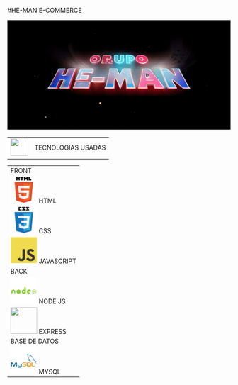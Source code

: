 
  #HE-MAN E-COMMERCE <br>

  <div>
    <img src="https://raw.githubusercontent.com/MatiasMichaux98/ecomercedos/master/E-Heman/front/img/fotor-ai-2023110713045.jpg" alt="">
  </div>
  
  <table>
  <tr>
    <td><img src="https://www.svgrepo.com/show/308141/use-laptop-programmer-computer-internet.svg" width="40" height="40"></td>
    <td>TECNOLOGIAS USADAS</td>
  </tr>
</table>
  
<table>
  <tr>
    <td>FRONT</td>
  </tr>
  <tr>
    <td>
      <img src="https://raw.githubusercontent.com/devicons/devicon/55609aa5bd817ff167afce0d965585c92040787a/icons/html5/html5-original-wordmark.svg" alt="css3" width="60" height="60">
      <span style="display: inline;">HTML</span>
    </td>
  </tr>
  <tr>
    <td>
      <img src="https://raw.githubusercontent.com/devicons/devicon/55609aa5bd817ff167afce0d965585c92040787a/icons/css3/css3-original-wordmark.svg" width="60" height="60">
      <span style="display: inline;">CSS </span>
    </td>
  </tr>
   <tr>
    <td>
      <img src="https://raw.githubusercontent.com/devicons/devicon/55609aa5bd817ff167afce0d965585c92040787a/icons/javascript/javascript-original.svg" width="60" height="60">
      <span style="display: inline;">JAVASCRIPT</span>
    </td>
  </tr>
  
  <tr>
    <td>BACK</td>
  </tr>
  
   <tr>
    <td>
      <img src="https://raw.githubusercontent.com/devicons/devicon/55609aa5bd817ff167afce0d965585c92040787a/icons/nodejs/nodejs-plain-wordmark.svg" width="60" height="60">
      <span style="display: inline;">NODE JS </span>
    </td>
  </tr>
    <tr>
      <td>
        <img src="https://www.svgrepo.com/show/353724/express.svg" width="60" height="60">
        <span style="display: inline;">EXPRESS</span>
      </td>
    </tr>
  
  <tr>
    <td>BASE DE DATOS</td>
  </tr>
  
  <tr>
    <td>
      <img src="https://raw.githubusercontent.com/devicons/devicon/55609aa5bd817ff167afce0d965585c92040787a/icons/mysql/mysql-original-wordmark.svg" width="60" height="60">
      <span style="display: inline;">MYSQL</span>
    </td>
  </tr>
</table>
   

